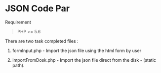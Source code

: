 # JSON Code Par

Requirement
  > PHP >= 5.6
  
There are two task completed files :

  1. formInput.php 
    - Import the json file using the html form by user
   
  2. importFromDosk.php
    - Import the json file direct from the disk - (static path).
